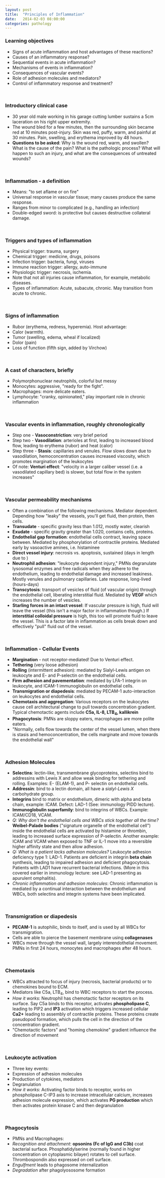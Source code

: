 ```yaml
---
layout: post
title:  "Principles of Inflammation"
date:   2014-02-03 08:00:00
categories: pathology
---
```


### Learning objectives
- Signs of acute inflammation and host advantages of these reactions?
- Causes of an inflammatory response?
- Sequential events in acute inflammation?
- Mechanisms of events in inflammation?
- Consequences of vascular events?
- Role of adhesion molecules and mediators?
- Control of inflammatory response and treatment?

<span><br></span>

### Introductory clinical case
- 30 year old male working in his garage cutting lumber sustains a 5cm laceration on his right upper extremity.
- The wound bled for a few minutes, then the surrounding skin became red at 10 minutes post-injury. Skin was red, puffy, warm, and painful at 30 minutes. Pain, swelling, and erythema improved by 48 hours. 
- **Questions to be asked**: Why is the wound red, warm, and swollen? What is the cause of the pain? What is the pathologic process? What will happen to such an injury, and what are the consequences of untreated wounds?

<span><br></span>

### Inflammation - a definition
- Means: "to set aflame or on fire"
- Universal response in vascular tissue; many causes produce the same response.
- Ranges from minor to complicated (e.g., handling an infection)
- Double-edged sword: is protective but causes destructive collateral damage.

<span><br></span>

### Triggers and types of inflammation
- Physical trigger: trauma, surgery
- Chemical trigger: medicine, drugs, poisons
- Infection trigger: bacteria, fungi, viruses
- Immune reaction trigger: allergy, auto-immune
- Physiologic trigger: necrosis, ischemia.
- Note that not all injuries cause inflammation, for example, metabolic diseases.
- Types of inflammation: Acute, subacute, chronic. May transition from acute to chronic.

<span><br></span>

### Signs of inflammation
- Rubor (erythema, redness, hyperemia). Host advantage: 
- Calor (warmth). 
- Tumor (swelling, edema, wheal if localized)
- Dolor (pain)
- Loss of function (fifth sign, added by Virchow)

<span><br></span>

### A cast of characters, briefly
- Polymorphonuclear neutrophils, colorful but messy
- Monocytes: aggressive, "ready for the fight". 
- Macrophages: more delicate eaters. 
- Lymphocyte: "cranky, opinionated," play important role in chronic inflammation

<span><br></span>

### Vascular events in inflammation, roughly chronologically
- Step one - **Vasoconstriction**: very brief period
- Step two - **Vasodilation**: arterioles at first, leading to increased blood flow, leading to erythema (rubor) and heat (calor)
- Step three - **Stasis**: capillaries and venules. Flow slows down due to vasodilation, hemoconcentration causes increased viscosity, which promotes margination of the leukocytes
- Of note: **Venturi effect**: "velocity in a larger caliber vessel (i.e. a vasodilated capillary bed) is slower, but total flow in the system increases"

<span><br></span>

### Vascular permeability mechanisms
- Often a combination of the following mechanisms. Mediator dependent. Depending how "leaky" the vessels, you'll get fluid, then protein, then cells.
- **Transudate** - specific gravity less than 1.012, mostly water, clearish
- **Exudate** - specific gravity greater than 1.020, contains cells, proteins.
- **Endothelial gap formation**: endothelial cells contract, leaving space between. Mediated by phosphorylation of contractile proteins. Mediated early by vasoactive amines, i.e. histaminee
- **Direct vessel injury**: necrosis vs. apoptosis, sustained (days in length due to )
- **Neutrophil adhesion**: "leukocyte dependent injury," PMNs degranulate lysosomal enzymes and free radicals when they adhere to the endothelium, leading to endothelial damage and increased leakiness.  Mostly venules and pulmonary capillaries. Late response, long-lived (hours-days)
- **Transcytosis**: transport of vesicles of fluid (of vascular origin) through the endothelial cell, liberating interstitial fluid. Mediated by **VEGF** which increases the number of vesicles.
- **Starling forces in an intact vessel**: If vascular pressure is high, fluid will leave the vessel (this isn't a major factor in inflammation though.) If **interstitial colloidal pressure** is high, this too will promote fluid to leave the vessel. This is a factor late in inflammation as cells break down and effectively "pull" fluid out of the vessel.

<span><br></span>

### Inflammation - Cellular Events
- **Margination** - not receptor-mediated! Due to Venturi effect.
- **Tethering** (very loose adhesion) 
- **Rolling** (intermittent adhesion): mediated by Sialyl-Lewis antigen on leukocyte and E- and P-selectin on the endothelial cells.
- **Firm adhesion and pavementation**: mediated by LFA-1 integrin on leukocyte, and ICAM-1 immunoglobulin on endothelial cells.
- **Transmigration or diapedesis**: mediated by PECAM-1 auto-interaction on leukocytes and endothelial cells.
- **Chemotaxis and aggregation**: Various receptors on the leukocytes cause cell architectural change to pull towards concentration gradient. Typical chemotactic agents include **C5a, IL-8, LTB<sub>4</sub>, kallikrein**
- **Phagocytosis**: PMNs are sloppy eaters, macrophages are more polite eaters.
- "Normally, cells flow towards the center of the vessel lumen, when there is stasis and hemoconcentration, the cells marginate and move towards the endothelial wall"

<span><br></span>

### Adhesion Molecules
- **Selectins**: lectin-like, transmembrane glycoproteins, selectins bind to addressins with Lewis X and allow weak binding for tethering and rolling. Examples: E- (ELAM-1), and P- selectin on endothelial cells. 
- **Addressin**: bind to a lectin domain, all have a *sialyl-Lewis X* carbohydrate group.
- **Integrins** bind to matrix or endothelium, dimeric with alpha and beta chain, example: ICAM. Defect: LAD-1 (See: immunology PIDD lecture). 
- **Immunoglobulin superfamily**: bind to integrins of WBCs. Example: ICAM/CD18, VCAM.
- *Q: Why don't the endothelial cells and WBCs stick together all the time?* **Weibel-Palade bodies** ("signature organelle of the endothelial cell") inside the endothelial cells are activated by histamine or thrombin, leading to increased surface expression of P-selectin. Another example: ICAM and VCAM when exposed to TNF or IL-1 move into a reversible higher affinity state and then allow adhesion.
- *Q: What is a patient lacks adhesion molecules?* Leukocyte adhesion deficiency type 1: LAD-1. Patients are deficient in integrin **beta chain** synthesis, leading to impaired adhesion and deficient phagocytosis. Patients with LAD1 have recurrent bacterial infections. (More in this covered earlier in immunology lecture: see LAD-1 presenting as apurulent omphalitis).
- *Chronic inflammation and adhesion molecules*: Chronic inflammation is mediated by a continual interaction between the endothelium and WBCs, both selectins and integrin systems have been implicated.

<span><br></span>

### Transmigration or diapedesis
- **PECAM-1** is autophilic, binds to itself, and is used by all WBCs for transmigration.
- Cells are able to pierce the basement membrane using **collagenases**
- WBCs move through the vessel wall, largely interendothelial movement. PMNs in first 24 hours, monocytes and macrophages after 48 hours.

<span><br></span>

### Chemotaxis
- WBCs attracted to focus of injury (necrosis, bacterial products) or to chemokines bound to ECM.
- Mediators like C5a, LTB<sub>4</sub>, bind to WBC receptors to start the process.
- *How it works*: Neutrophil has chemotactic factor receptors on its surface. Say C5a binds to this receptor, activates **phospholipase C**, leading to PIP2 and **IP3** activation which triggers increased cellular **Ca2+** leading to assembly of contractile proteins. These proteins create pseudopod formation, which pulls the cell in the direction of the concentration gradient.
- "Chemotactic factors" and "homing chemokine" gradient influence the direction of movement

<span><br></span>

### Leukocyte activation
- Three key events:
- Expression of adhesion molecules
- Production of cytokines, mediators
- Degranulation
- *How it works*: Activating factor binds to receptor, works on phospholipase C-IP3 axis to increase intracellular calcium, increases adhesion molecule expression, which activates **PG production**  which then activates protein kinase C and then degranulation

<span><br></span>

### Phagocytosis
- PMNs and Macrophages:
- *Recognition and attachment*: **opsonins (Fc of IgG and C3b)** coat bacterial surface. Phosphatidylserine (normally found in higher concentration on cytoplasmic bilayer) rotates to cell surface. Thrombospondin also expressed on cell surface. 
- *Engulfment* leads to phagosome internalization
- *Degradation* after phagolyososome formation


